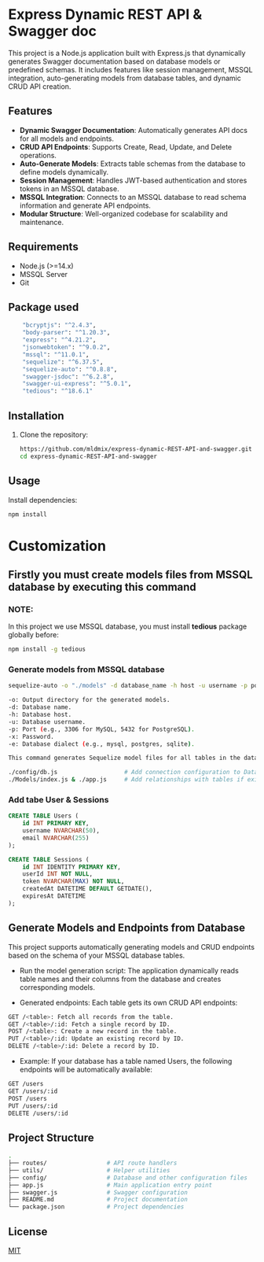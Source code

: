 # Express Dynamic REST API & Swagger doc

This project is a Node.js application built with Express.js that dynamically generates Swagger documentation based on database models or predefined schemas. It includes features like session management, MSSQL integration, auto-generating models from database tables, and dynamic CRUD API creation.

## Features

- **Dynamic Swagger Documentation**: Automatically generates API docs for all models and endpoints.
- **CRUD API Endpoints**: Supports Create, Read, Update, and Delete operations.
- **Auto-Generate Models**: Extracts table schemas from the database to define models dynamically.
- **Session Management**: Handles JWT-based authentication and stores tokens in an MSSQL database.
- **MSSQL Integration**: Connects to an MSSQL database to read schema information and generate API endpoints.
- **Modular Structure**: Well-organized codebase for scalability and maintenance.

## Requirements

- Node.js (>=14.x)
- MSSQL Server
- Git
## Package used
```bash
    "bcryptjs": "^2.4.3",
    "body-parser": "^1.20.3",
    "express": "^4.21.2",
    "jsonwebtoken": "^9.0.2",
    "mssql": "^11.0.1",
    "sequelize": "^6.37.5",
    "sequelize-auto": "^0.8.8",
    "swagger-jsdoc": "^6.2.8",
    "swagger-ui-express": "^5.0.1",
    "tedious": "^18.6.1"
```

## Installation

1. Clone the repository:
   ```bash
   https://github.com/mldmix/express-dynamic-REST-API-and-swagger.git
   cd express-dynamic-REST-API-and-swagger


## Usage
Install dependencies:
```bash
npm install
```
# Customization
## Firstly you must create models files from MSSQL database by executing this command
### NOTE:
In this project we use MSSQL database, you must install **tedious** package globally before: 
```bash
npm install -g tedious
```

### Generate models from MSSQL database

```bash
sequelize-auto -o "./models" -d database_name -h host -u username -p port -x password -e dialect

-o: Output directory for the generated models.
-d: Database name.
-h: Database host.
-u: Database username.
-p: Port (e.g., 3306 for MySQL, 5432 for PostgreSQL).
-x: Password.
-e: Database dialect (e.g., mysql, postgres, sqlite).

This command generates Sequelize model files for all tables in the database.
```
```bash
./config/db.js                   # Add connection configuration to Database
./Models/index.js & ./app.js     # Add relationships with tables if exist (after the comment /*PUT YOUR RELATIONSHIPS TABLES*/)
```
### Add tabe User & Sessions
```sql
CREATE TABLE Users (
    id INT PRIMARY KEY,
    username NVARCHAR(50),
    email NVARCHAR(255)
);

CREATE TABLE Sessions (
    id INT IDENTITY PRIMARY KEY,
    userId INT NOT NULL,
    token NVARCHAR(MAX) NOT NULL,
    createdAt DATETIME DEFAULT GETDATE(),
    expiresAt DATETIME
);
```

## Generate Models and Endpoints from Database
This project supports automatically generating models and CRUD endpoints based on the schema of your MSSQL database tables.

- Run the model generation script: The application dynamically reads table names and their columns from the database and creates corresponding models.

- Generated endpoints: Each table gets its own CRUD API endpoints:

```bash
GET /<table>: Fetch all records from the table.
GET /<table>/:id: Fetch a single record by ID.
POST /<table>: Create a new record in the table.
PUT /<table>/:id: Update an existing record by ID.
DELETE /<table>/:id: Delete a record by ID.
```
- Example: If your database has a table named Users, the following endpoints will be automatically available:

```bash
GET /users
GET /users/:id
POST /users
PUT /users/:id
DELETE /users/:id
```
## Project Structure
```bash
.
├── routes/                 # API route handlers
├── utils/                  # Helper utilities
├── config/                 # Database and other configuration files
├── app.js                  # Main application entry point
├── swagger.js              # Swagger configuration
├── README.md               # Project documentation
└── package.json            # Project dependencies
```

## License

[MIT](https://choosealicense.com/licenses/mit/)